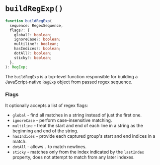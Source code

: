 # `buildRegExp()`

```ts
function buildRegExp(
  sequence: RegexSequence,
  flags?: {
    global?: boolean;
    ignoreCase?: boolean;
    multiline?: boolean;
    hasIndices?: boolean;
    dotAll?: boolean;
    sticky?: boolean;
  },
): RegExp;
```

The `buildRegExp` is a top-level function responsible for building a JavaScript-native `RegExp` object from passed regex sequence.

### Flags

It optionally accepts a list of regex flags:

- `global` - find all matches in a string instead of just the first one.
- `ignoreCase` - perform case-insensitive matching.
- `multiline` - treat the start and end of each line in a string as the beginning and end of the string.
- `hasIndices` - provide each captured group's start and end indices in a match.
- `dotAll` - allows `.` to match newlines.
- `sticky` - matches only from the index indicated by the `lastIndex` property, does not attempt to match from any later indexes.
